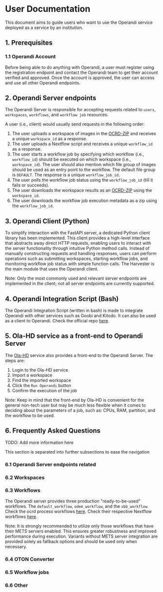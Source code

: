 # User Documentation
This document aims to guide users who want to use the Operandi service deployed as a service by an institution.

## 1. Prerequisites

### 1.1 Operandi Account
Before being able to do anything with Operandi, a user must register using the registration endpoint and contact the 
Operandi team to get their account verified and approved. Once the account is approved, the user can access and use all 
other Operandi endpoints.

## 2. Operandi Server endpoints
The Operandi Server is responsible for accepting requests related to `users`, `workspaces`, `workflows`, and 
`workflow job` resources.

A user (i.e., client) would usually send requests in the following order:
1. The user uploads a workspace of images in the [OCRD-ZIP](https://ocr-d.de/en/spec/ocrd_zip) and receives a 
unique `workspace_id` as a response.
2. The user uploads a Nextflow script and receives a unique `workflow_id` as a response.
3. The user starts a workflow job by specifying which workflow (i.e., `workflow_id`) should be executed on which 
workspace (i.e., `workspace_id`). The user should also mention which file group of images should be used as an entry 
point to the workflow. The default file group is `DEFAULT`. The response is a unique `workflow_job_id`.
4. The user polls the workflow job status using the `workflow_job_id` (till it fails or succeeds).
5. The user downloads the workspace results as an [OCRD-ZIP](https://ocr-d.de/en/spec/ocrd_zip) using the 
`workspace_id`.
6. The user downloads the workflow job execution metadata as a zip using the `workflow_job_id`.

## 3. Operandi Client (Python)
To simplify interaction with the FastAPI server, a dedicated Python client library has been implemented. This client 
provides a high-level interface that abstracts away direct HTTP requests, enabling users to interact with the server 
functionality through intuitive Python method calls. Instead of manually constructing requests and handling responses, 
users can perform operations such as submitting workspaces, starting workflow jobs, and monitoring workflow job status 
with simple function calls. The Harvester is the main module that uses the Operandi client. 

Note: Only the most commonly used and relevant server endpoints are implemented in the client; not all server endpoints 
are currently supported. 

## 4. Operandi Integration Script (Bash)
The Operandi Integration Script (written in bash) is made to integrate Operandi with other services such as Goobi and 
Kitodo. It can also be used as a client to Operandi. Check the official repo 
[here](https://github.com/subugoe/Operandi-Integration-Script).

## 5. Ola-HD service as a front-end to Operandi Server

The [Ola-HD](https://ola-hd.ocr-d.de/) service also provides a front-end to the Operandi Server. 
The steps are:
1. Login to the Ola-HD service
2. Import a workspace
3. Find the imported workspace
4. Click the `Run Operandi` button
5. Confirm the execution of the job

Note: Keep in mind that the front-end by Ola-HD is convenient for the general non-tech user but may be much less 
flexible when it comes to deciding about the parameters of a job, such as: CPUs, RAM, partition, and the workflow to be 
used.

## 6. Frequently Asked Questions

TODO: Add more information here

This section is separated into further subsections to ease the navigation

### 6.1 Operandi Server endpoints related

### 6.2 Workspaces

### 6.3 Workflows
The Operandi server provides three production "ready-to-be-used" workflows. The `default_workflow`, `odem_workflow`, and 
the `sbb_workflow`. Check the ocrd process workflows 
[here](https://github.com/subugoe/operandi/tree/main/src/utils/operandi_utils/hpc/ocrd_process_workflows). Check their 
respective Nextflow workflows [here](https://github.com/subugoe/operandi/tree/main/src/utils/operandi_utils/hpc/nextflow_workflows).

Note: It is strongly recommended to utilize only those workflows that have their METS servers enabled. This ensures 
greater robustness and improved performance during execution. Variants without METS server integration are provided 
solely as fallback options and should be used only when necessary.

### 6.4 OTON Converter

### 6.5 Workflow jobs

### 6.6 Other
